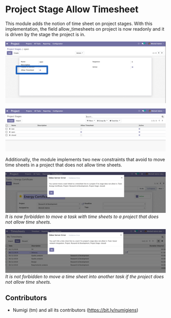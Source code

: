 # Project Stage Allow Timesheet

This module adds the notion of time sheet on project stages.
With this implementation, the field allow_timesheets on project is now readonly and it
is driven by the stage the project is in.

![Stage Form](static/description/project_stage_form.png?raw=true)

![Stage List](static/description/project_stage_list.png?raw=true)

Additionally, the module implements two new constraints that avoid to move time sheets in a project that does not
allow time sheets.


![Task Error](static/description/task_error.png?raw=true)
*It is now forbidden to move a task with time sheets to a project that does not allow time sheets.* 


![Timesheet Error](static/description/timesheet_error.png?raw=true)
*It is not forbidden to move a time sheet into another task if the project does not allow time sheets.*

Contributors
------------
* Numigi (tm) and all its contributors (https://bit.ly/numigiens)
